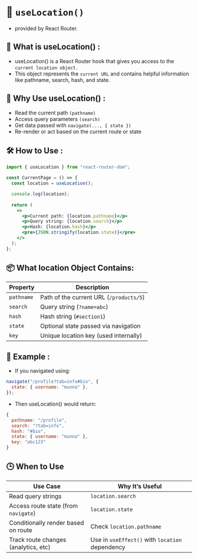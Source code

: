 # 🧭 `useLocation()` 
- provided by React Router.

## 📌 What is useLocation() : 
- useLocation() is a React Router hook that gives you access to the `current location object.`
- This object represents the `current URL` and contains helpful information like pathname, search, hash, and state.

## 🧠 Why Use useLocation() : 
- Read the current path `(pathname)`
- Access query parameters `(search)`
- Get data passed with `navigate(..., { state })`
- Re-render or act based on the current route or state

## 🛠 How to Use : 
```jsx
import { useLocation } from "react-router-dom";

const CurrentPage = () => {
  const location = useLocation();

  console.log(location);
  
  return (
    <>
      <p>Current path: {location.pathname}</p>
      <p>Query string: {location.search}</p>
      <p>Hash: {location.hash}</p>
      <pre>{JSON.stringify(location.state)}</pre>
    </>
  );
};
```
## 📦 What location Object Contains: 

| Property   | Description                             |
| ---------- | --------------------------------------- |
| `pathname` | Path of the current URL (`/products/5`) |
| `search`   | Query string (`?name=abc`)              |
| `hash`     | Hash string (`#section1`)               |
| `state`    | Optional state passed via navigation    |
| `key`      | Unique location key (used internally)   |

## 🧪 Example : 
- If you navigated using:
```jsx
navigate("/profile?tab=info#bio", {
  state: { username: "munna" },
});
```
- Then useLocation() would return:
```jsx
{
  pathname: "/profile",
  search: "?tab=info",
  hash: "#bio",
  state: { username: "munna" },
  key: "abc123"
}
```
## 🕒 When to Use

| Use Case                             | Why It’s Useful                                 |
| ------------------------------------ | ----------------------------------------------- |
| Read query strings                   | `location.search`                               |
| Access route state (from `navigate`) | `location.state`                                |
| Conditionally render based on route  | Check `location.pathname`                       |
| Track route changes (analytics, etc) | Use in `useEffect()` with `location` dependency |

